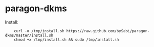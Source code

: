 paragon-dkms
===========

Install:

```
	curl -o /tmp/install.sh https://raw.github.com/bySabi/paragon-dkms/master/install.sh
	chmod +x /tmp/install.sh && sudo /tmp/install.sh
```
